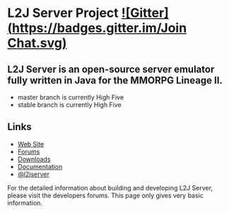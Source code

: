 L2J Server Project [![Gitter](https://badges.gitter.im/Join Chat.svg)](https://gitter.im/L2J/L2J_Server?utm_source=badge&utm_medium=badge&utm_campaign=pr-badge&utm_content=badge)
==============

L2J Server is an open-source server emulator fully written in Java for the MMORPG Lineage II.
--------------
- master branch is currently High Five
- stable branch is currently High Five

Links
--------------
- <a href="http://www.l2jserver.com/">Web Site</a>
- <a href="http://www.l2jserver.com/forum/">Forums</a>
- <a href="http://www.l2jserver.com/#downloads">Downloads</a>
- <a href="https://github.com/L2J/L2J_Server/wiki">Documentation</a>
- <a href="https://twitter.com/l2jserver">@l2jserver</a>

For the detailed information about building and developing L2J Server, please visit the developers forums. This page only gives very basic information.
